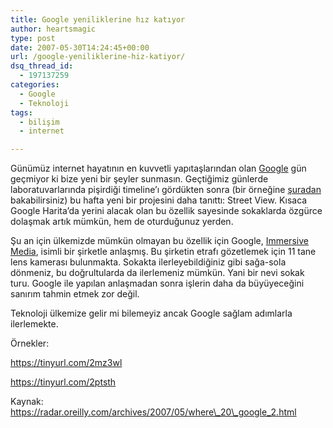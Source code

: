 ```yaml
---
title: Google yeniliklerine hız katıyor
author: heartsmagic
type: post
date: 2007-05-30T14:24:45+00:00
url: /google-yeniliklerine-hiz-katiyor/
dsq_thread_id:
  - 197137259
categories:
  - Google
  - Teknoloji
tags:
  - bilişim
  - internet

---
```

Günümüz internet hayatının en kuvvetli yapıtaşlarından olan [Google][1] gün geçmiyor ki bize yeni bir şeyler sunmasın. Geçtiğimiz günlerde laboratuvarlarında pişirdiği timeline&#8217;ı gördükten sonra (bir örneğine <a href="https://www.google.com/views?q=linux+view%3Atimeline" title="Linux timeline" target="_blank">şuradan</a> bakabilirsiniz) bu hafta yeni bir projesini daha tanıttı: Street View. Kısaca Google Harita&#8217;da yerini alacak olan bu özellik sayesinde sokaklarda özgürce dolaşmak artık mümkün, hem de oturduğunuz yerden.

Şu an için ülkemizde mümkün olmayan bu özellik için Google, <a href="https://immersivemedia.com/" target="_blank">Immersive Media</a>, isimli bir şirketle anlaşmış. Bu şirketin etrafı gözetlemek için 11 tane lens kamerası bulunmakta. Sokakta ilerleyebildiğiniz gibi sağa-sola dönmeniz, bu doğrultularda da ilerlemeniz mümkün. Yani bir nevi sokak turu. Google ile yapılan anlaşmadan sonra işlerin daha da büyüyeceğini sanırım tahmin etmek zor değil.

Teknoloji ülkemize gelir mi bilemeyiz ancak Google sağlam adımlarla ilerlemekte.

Örnekler:

<a href="https://tinyurl.com/2ptsth" target="_blank">https://tinyurl.com/2mz3wl</a>

<a href="https://tinyurl.com/2ptsth" target="_blank">https://tinyurl.com/2ptsth</a>

Kaynak:  
https://radar.oreilly.com/archives/2007/05/where\_20\_google_2.html

 [1]: https://www.google.com.tr